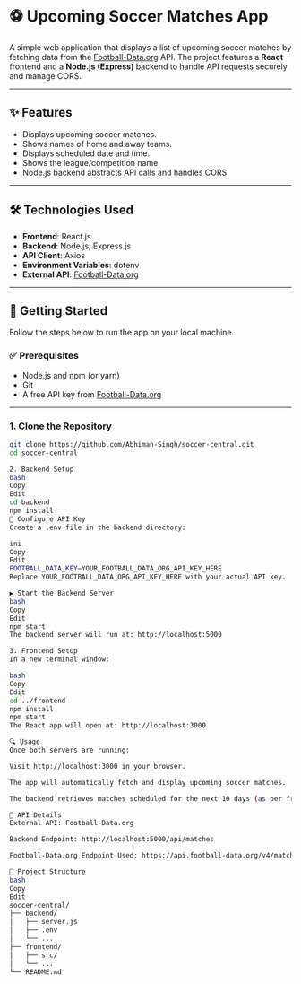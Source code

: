 # ⚽ Upcoming Soccer Matches App

A simple web application that displays a list of upcoming soccer matches by fetching data from the [Football-Data.org](https://www.football-data.org/) API. The project features a **React** frontend and a **Node.js (Express)** backend to handle API requests securely and manage CORS.

---

## ✨ Features

- Displays upcoming soccer matches.
- Shows names of home and away teams.
- Displays scheduled date and time.
- Shows the league/competition name.
- Node.js backend abstracts API calls and handles CORS.

---

## 🛠️ Technologies Used

- **Frontend**: React.js  
- **Backend**: Node.js, Express.js  
- **API Client**: Axios  
- **Environment Variables**: dotenv  
- **External API**: [Football-Data.org](https://www.football-data.org/)

---

## 🚀 Getting Started

Follow the steps below to run the app on your local machine.

### ✅ Prerequisites

- Node.js and npm (or yarn)
- Git
- A free API key from [Football-Data.org](https://www.football-data.org/client/register)

---

### 1. Clone the Repository
```bash
git clone https://github.com/Abhiman-Singh/soccer-central.git
cd soccer-central

2. Backend Setup
bash
Copy
Edit
cd backend
npm install
🔐 Configure API Key
Create a .env file in the backend directory:

ini
Copy
Edit
FOOTBALL_DATA_KEY=YOUR_FOOTBALL_DATA_ORG_API_KEY_HERE
Replace YOUR_FOOTBALL_DATA_ORG_API_KEY_HERE with your actual API key.

▶️ Start the Backend Server
bash
Copy
Edit
npm start
The backend server will run at: http://localhost:5000

3. Frontend Setup
In a new terminal window:

bash
Copy
Edit
cd ../frontend
npm install
npm start
The React app will open at: http://localhost:3000

🔍 Usage
Once both servers are running:

Visit http://localhost:3000 in your browser.

The app will automatically fetch and display upcoming soccer matches.

The backend retrieves matches scheduled for the next 10 days (as per free API tier limits).

📡 API Details
External API: Football-Data.org

Backend Endpoint: http://localhost:5000/api/matches

Football-Data.org Endpoint Used: https://api.football-data.org/v4/matches

📁 Project Structure
bash
Copy
Edit
soccer-central/
├── backend/
│   ├── server.js
│   ├── .env
│   └── ...
├── frontend/
│   ├── src/
│   └── ...
└── README.md
